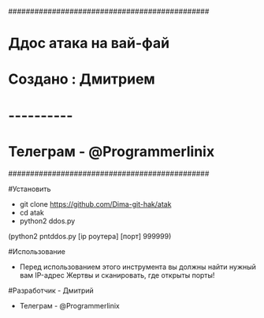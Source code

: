 ##############################################
#         Ддос атака на вай-фай              #
#           Создано : Дмитрием               #
#               ----------                   #
#           Телеграм - @Programmerlinix      #
##############################################

#Установить
- git clone https://github.com/Dima-git-hak/atak
- cd atak
- python2 ddos.py

(python2 pntddos.py [ip роутера] [порт] 999999)

#Использование
- Перед использованием этого инструмента вы должны найти нужный вам IP-адрес Жертвы и сканировать, где открыты порты!

#Разработчик - Дмитрий 
- Телеграм - @Programmerlinix
